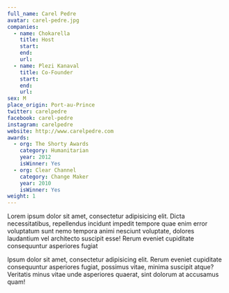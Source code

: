 ```yaml
---
full_name: Carel Pedre
avatar: carel-pedre.jpg
companies:
  - name: Chokarella
    title: Host
    start:
    end:
    url:
  - name: Plezi Kanaval
    title: Co-Founder
    start:
    end:
    url:
sex: M
place_origin: Port-au-Prince
twitter: carelpedre
facebook: carel-pedre
instagram: carelpedre
website: http://www.carelpedre.com
awards:
  - org: The Shorty Awards
    category: Humanitarian
    year: 2012
    isWinner: Yes
  - org: Clear Channel
    category: Change Maker
    year: 2010
    isWinner: Yes
weight: 1
---
```

Lorem ipsum dolor sit amet, consectetur adipisicing elit. Dicta necessitatibus, repellendus incidunt impedit tempore quae enim error voluptatum sunt nemo tempora animi nesciunt voluptate, dolores laudantium vel architecto suscipit esse! Rerum eveniet cupiditate consequuntur asperiores fugiat

Ipsum dolor sit amet, consectetur adipisicing elit. Rerum eveniet cupiditate consequuntur asperiores fugiat, possimus vitae, minima suscipit atque? Veritatis minus vitae unde asperiores quaerat, sint dolorum at accusamus quam!
